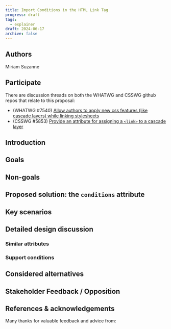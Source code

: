 ```yaml
---
title: Import Conditions in the HTML Link Tag
progress: draft
tags:
  - explainer
draft: 2024-06-17
archive: false
---
```


## Authors

Miriam Suzanne

## Participate

There are discussion threads
on both the WHATWG and CSSWG
github repos
that relate to this proposal:

- (WHATWG #7540)
  [Allow authors to apply new css features (like cascade layers) while linking stylesheets](https://github.com/whatwg/html/issues/7540)
- (CSSWG #5853)
  [Provide an attribute for assigning a `<link>` to a cascade layer](https://github.com/w3c/csswg-drafts/issues/5853)

## Introduction



## Goals


## Non-goals


## Proposed solution: the `conditions` attribute


## Key scenarios


## Detailed design discussion

### Similar attributes

### Support conditions

## Considered alternatives



## Stakeholder Feedback / Opposition



## References & acknowledgements

Many thanks for valuable feedback and advice from:


